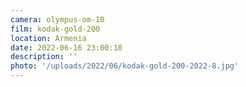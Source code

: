 ```yaml
---
camera: olympus-om-10
film: kodak-gold-200
location: Armenia
date: 2022-06-16 23:00:10
description: ''
photo: '/uploads/2022/06/kodak-gold-200-2022-8.jpg'
---
```

